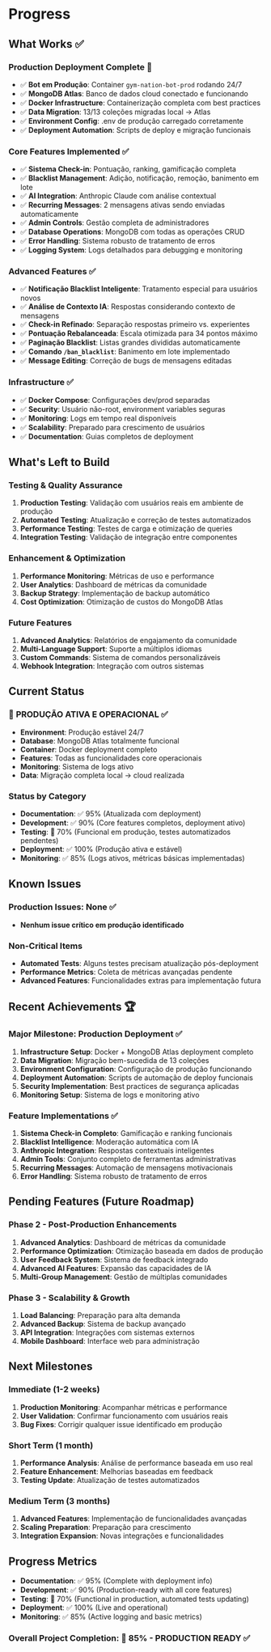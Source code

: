# Progress

## What Works ✅
### Production Deployment Complete 🚀
- ✅ **Bot em Produção**: Container `gym-nation-bot-prod` rodando 24/7
- ✅ **MongoDB Atlas**: Banco de dados cloud conectado e funcionando
- ✅ **Docker Infrastructure**: Containerização completa com best practices
- ✅ **Data Migration**: 13/13 coleções migradas local → Atlas
- ✅ **Environment Config**: .env de produção carregado corretamente
- ✅ **Deployment Automation**: Scripts de deploy e migração funcionais

### Core Features Implemented ✅
- ✅ **Sistema Check-in**: Pontuação, ranking, gamificação completa
- ✅ **Blacklist Management**: Adição, notificação, remoção, banimento em lote
- ✅ **AI Integration**: Anthropic Claude com análise contextual
- ✅ **Recurring Messages**: 2 mensagens ativas sendo enviadas automaticamente
- ✅ **Admin Controls**: Gestão completa de administradores
- ✅ **Database Operations**: MongoDB com todas as operações CRUD
- ✅ **Error Handling**: Sistema robusto de tratamento de erros
- ✅ **Logging System**: Logs detalhados para debugging e monitoring

### Advanced Features ✅
- ✅ **Notificação Blacklist Inteligente**: Tratamento especial para usuários novos
- ✅ **Análise de Contexto IA**: Respostas considerando contexto de mensagens
- ✅ **Check-in Refinado**: Separação respostas primeiro vs. experientes
- ✅ **Pontuação Rebalanceada**: Escala otimizada para 34 pontos máximo
- ✅ **Paginação Blacklist**: Listas grandes divididas automaticamente
- ✅ **Comando `/ban_blacklist`**: Banimento em lote implementado
- ✅ **Message Editing**: Correção de bugs de mensagens editadas

### Infrastructure ✅
- ✅ **Docker Compose**: Configurações dev/prod separadas
- ✅ **Security**: Usuário não-root, environment variables seguras
- ✅ **Monitoring**: Logs em tempo real disponíveis
- ✅ **Scalability**: Preparado para crescimento de usuários
- ✅ **Documentation**: Guias completos de deployment

## What's Left to Build
### Testing & Quality Assurance
1. **Production Testing**: Validação com usuários reais em ambiente de produção
2. **Automated Testing**: Atualização e correção de testes automatizados
3. **Performance Testing**: Testes de carga e otimização de queries
4. **Integration Testing**: Validação de integração entre componentes

### Enhancement & Optimization
1. **Performance Monitoring**: Métricas de uso e performance
2. **User Analytics**: Dashboard de métricas da comunidade
3. **Backup Strategy**: Implementação de backup automático
4. **Cost Optimization**: Otimização de custos do MongoDB Atlas

### Future Features
1. **Advanced Analytics**: Relatórios de engajamento da comunidade
2. **Multi-Language Support**: Suporte a múltiplos idiomas
3. **Custom Commands**: Sistema de comandos personalizáveis
4. **Webhook Integration**: Integração com outros sistemas

## Current Status
### 🎯 **PRODUÇÃO ATIVA E OPERACIONAL** ✅
- **Environment**: Produção estável 24/7
- **Database**: MongoDB Atlas totalmente funcional
- **Container**: Docker deployment completo
- **Features**: Todas as funcionalidades core operacionais
- **Monitoring**: Sistema de logs ativo
- **Data**: Migração completa local → cloud realizada

### Status by Category
- **Documentation**: ✅ 95% (Atualizada com deployment)
- **Development**: ✅ 90% (Core features completos, deployment ativo)
- **Testing**: 🔄 70% (Funcional em produção, testes automatizados pendentes)
- **Deployment**: ✅ 100% (Produção ativa e estável)
- **Monitoring**: ✅ 85% (Logs ativos, métricas básicas implementadas)

## Known Issues
### Production Issues: None ✅
- **Nenhum issue crítico em produção identificado**

### Non-Critical Items
- **Automated Tests**: Alguns testes precisam atualização pós-deployment
- **Performance Metrics**: Coleta de métricas avançadas pendente
- **Advanced Features**: Funcionalidades extras para implementação futura

## Recent Achievements 🏆
### Major Milestone: Production Deployment ✅
1. **Infrastructure Setup**: Docker + MongoDB Atlas deployment completo
2. **Data Migration**: Migração bem-sucedida de 13 coleções
3. **Environment Configuration**: Configuração de produção funcionando
4. **Deployment Automation**: Scripts de automação de deploy funcionais
5. **Security Implementation**: Best practices de segurança aplicadas
6. **Monitoring Setup**: Sistema de logs e monitoring ativo

### Feature Implementations ✅
1. **Sistema Check-in Completo**: Gamificação e ranking funcionais
2. **Blacklist Intelligence**: Moderação automática com IA
3. **Anthropic Integration**: Respostas contextuais inteligentes
4. **Admin Tools**: Conjunto completo de ferramentas administrativas
5. **Recurring Messages**: Automação de mensagens motivacionais
6. **Error Handling**: Sistema robusto de tratamento de erros

## Pending Features (Future Roadmap)
### Phase 2 - Post-Production Enhancements
1. **Advanced Analytics**: Dashboard de métricas da comunidade
2. **Performance Optimization**: Otimização baseada em dados de produção
3. **User Feedback System**: Sistema de feedback integrado
4. **Advanced AI Features**: Expansão das capacidades de IA
5. **Multi-Group Management**: Gestão de múltiplas comunidades

### Phase 3 - Scalability & Growth
1. **Load Balancing**: Preparação para alta demanda
2. **Advanced Backup**: Sistema de backup avançado
3. **API Integration**: Integrações com sistemas externos
4. **Mobile Dashboard**: Interface web para administração

## Next Milestones
### Immediate (1-2 weeks)
1. **Production Monitoring**: Acompanhar métricas e performance
2. **User Validation**: Confirmar funcionamento com usuários reais
3. **Bug Fixes**: Corrigir qualquer issue identificado em produção

### Short Term (1 month)
1. **Performance Analysis**: Análise de performance baseada em uso real
2. **Feature Enhancement**: Melhorias baseadas em feedback
3. **Testing Update**: Atualização de testes automatizados

### Medium Term (3 months)
1. **Advanced Features**: Implementação de funcionalidades avançadas
2. **Scaling Preparation**: Preparação para crescimento
3. **Integration Expansion**: Novas integrações e funcionalidades

## Progress Metrics
- **Documentation**: ✅ 95% (Complete with deployment info)
- **Development**: ✅ 90% (Production-ready with all core features)
- **Testing**: 🔄 70% (Functional in production, automated tests updating)
- **Deployment**: ✅ 100% (Live and operational)
- **Monitoring**: ✅ 85% (Active logging and basic metrics)

### Overall Project Completion: 🎯 **85% - PRODUCTION READY** ✅ 